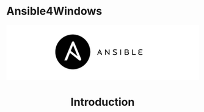 # Ansible4Windows
![Ansible Logo](./images/ansible-1.jpg)

<div align="center">
<h1> Introduction</h1>
</div>